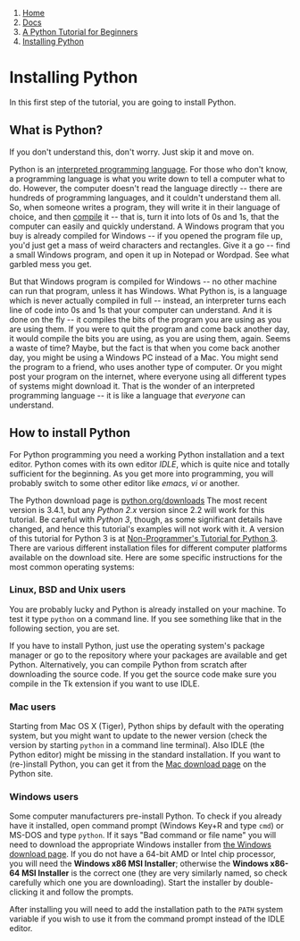 <!-- -
Title: Installing Python
Description: A beginner level guide to installing Python
- -->

<ol class="breadcrumb">
  <li><a href="/">Home</a></li>
  <li><a href="/docs/">Docs</a></li>
  <li><a href="/docs/a-python-tutorial-for-beginners/">A Python Tutorial for Beginners</a></li>
  <li><a href="/docs/a-python-tutorial-for-beginners/installing-python/">Installing Python</a></li>
</ol>

Installing Python
=================

In this first step of the tutorial, you are going to install Python.

What is Python?
---------------

If you don't understand this, don't worry. Just skip it and move on.

Python is an [interpreted programming language][1]. For those who don't know, a 
programming language is what you write down to tell a computer what to do. 
However, the computer doesn't read the language directly -- there are hundreds 
of programming languages, and it couldn't understand them all. So, when someone 
writes a program, they will write it in their language of choice, and then 
[compile][2] it -- that is, turn it into lots of 0s and 1s, that the computer 
can easily and quickly understand. A Windows program that you buy is already 
compiled for Windows -- if you opened the program file up, you'd just get a 
mass of weird characters and rectangles. Give it a go -- find a small Windows 
program, and open it up in Notepad or Wordpad. See what garbled mess you get.

But that Windows program is compiled for Windows -- no other machine can run 
that program, unless it has Windows. What Python is, is a language which is 
never actually compiled in full -- instead, an interpreter turns each line of 
code into 0s and 1s that your computer can understand. And it is done on the 
fly -- it compiles the bits of the program you are using as you are using them. 
If you were to quit the program and come back another day, it would compile the 
bits you are using, as you are using them, again. Seems a waste of time? Maybe, 
but the fact is that when you come back another day, you might be using a 
Windows PC instead of a Mac. You might send the program to a friend, who uses 
another type of computer. Or you might post your program on the internet, where 
everyone using all different types of systems might download it. That is the 
wonder of an interpreted programming language -- it is like a language that 
*everyone* can understand.

How to install Python
---------------------

For Python programming you need a working Python installation and a text 
editor. Python comes with its own editor *IDLE*, which is quite nice and 
totally sufficient for the beginning. As you get more into programming, you 
will probably switch to some other editor like *emacs*, *vi* or another.

The Python download page is [python.org/downloads][3] The most recent version 
is 3.4.1, but any *Python 2.x* version since 2.2 will work for this tutorial. 
Be careful with *Python 3*, though, as some significant details have changed, 
and hence this tutorial's examples will not work with it. A version of this 
tutorial for Python 3 is at [Non-Programmer's Tutorial for Python 3][4]. There 
are various different installation files for different computer platforms 
available on the download site. Here are some specific instructions for the 
most common operating systems:

### Linux, BSD and Unix users ###

You are probably lucky and Python is already installed on your machine. To test 
it type `python` on a command line. If you see something like that in the 
following section, you are set.

If you have to install Python, just use the operating system's package manager 
or go to the repository where your packages are available and get Python. 
Alternatively, you can compile Python from scratch after downloading the source 
code. If you get the source code make sure you compile in the Tk extension if 
you want to use IDLE.

### Mac users ###

Starting from Mac OS X (Tiger), Python ships by default with the operating 
system, but you  might want to update to the newer version (check the version 
by starting `python` in a command line terminal). Also IDLE (the Python editor) 
might be missing in the standard installation. If you want to (re-)install 
Python, you can get it from the [Mac download page][5] on the Python site.

### Windows users ###

Some computer manufacturers pre-install Python. To check if you already have it 
installed, open command prompt (Windows Key+R and type `cmd`) or MS-DOS and 
type `python`. If it says "Bad command or file name" you will need to download 
the appropriate Windows installer from [the Windows download page][6]. If you 
do not have a 64-bit AMD or Intel chip processor, you will need the 
**Windows x86 MSI Installer**; otherwise the **Windows x86-64 MSI Installer** 
is the correct one (they are very similarly named, so check carefully which one 
you are downloading). Start the installer by double-clicking it and follow the 
prompts.

After installing you will need to add the installation path to the `PATH` 
system variable if you wish to use it from the command prompt instead of the 
IDLE editor.

<!-- Links -->
[1]: https://en.wikipedia.org/wiki/interpreted_programming_language "Interpreted Programming Language"
[2]: https://en.wikipedia.org/wiki/compiler "Compiler"
[3]: https://www.python.org/downloads/ "Python Downloads"
[4]: https://en.wikibooks.org/wiki/Non-Programmer%27s_Tutorial_for_Python_3
[5]: https://www.python.org/downloads/mac-osx/ "Python Downloads for Mac"
[6]: https://www.python.org/download/releases/2.7.8/ "Python Downloads for Windows"
